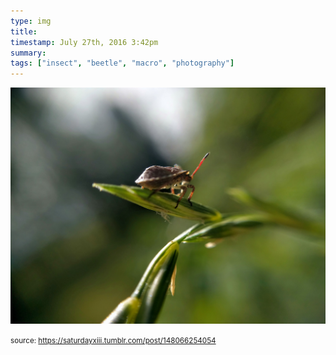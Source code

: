 ```yaml
---
type: img
title: 
timestamp: July 27th, 2016 3:42pm
summary: 
tags: ["insect", "beetle", "macro", "photography"]
---
```

<img src="../media/148066254054.jpg"/>
                                                                                
                
                
                
                
                                
<small>source: https://saturdayxiii.tumblr.com/post/148066254054</small>